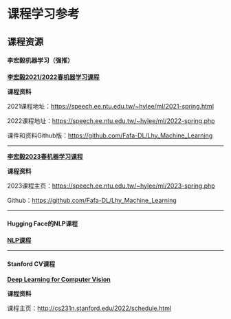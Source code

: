 # 课程学习参考

## 课程资源

#### 李宏毅机器学习（强推）

<u>**[李宏毅2021/2022春机器学习课程](https://www.bilibili.com/video/BV1Wv411h7kN/?spm_id_from=333.337.search-card.all.click)**</u>

**课程资料**

2021课程地址：https://speech.ee.ntu.edu.tw/~hylee/ml/2021-spring.html 

2022课程地址：https://speech.ee.ntu.edu.tw/~hylee/ml/2022-spring.php 

课件和资料Github版：https://github.com/Fafa-DL/Lhy_Machine_Learning 

------

<u>**[李宏毅2023春机器学习课程](https://www.bilibili.com/video/BV1Wv411h7kN/?spm_id_from=333.337.search-card.all.click)**</u>

**课程资料**

2023课程主页：https://speech.ee.ntu.edu.tw/~hylee/ml/2023-spring.php

Github：https://github.com/Fafa-DL/Lhy_Machine_Learning

------

#### Hugging Face的NLP课程

<u>**[NLP课程](https://huggingface.co/learn/nlp-course/chapter0/1?fw=pt)**</u>

------

#### Stanford CV课程

<u>**[Deep Learning for Computer Vision](https://www.youtube.com/playlist?list=PLC1qU-LWwrF64f4QKQT-Vg5Wr4qEE1Zxk)**</u>

**课程资料**

课程主页：http://cs231n.stanford.edu/2022/schedule.html



